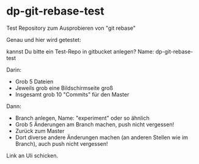 dp-git-rebase-test
===============

Test Repository zum Ausprobieren von "git rebase"

Genau und hier wird getestet:

kannst Du bitte ein Test-Repo in gitbucket anlegen? Name: dp-git-rebase-test    

Darin:   
- Grob 5 Dateien   
- Jeweils grob eine Bildschirmseite groß  
- Insgesamt grob 10 "Commits" für den Master  

Dann:   
- Branch anlegen, Name: "experiment" oder so ähnlich   
- Grob 5 Änderungen am Branch machen, push nicht vergessen!   
- Zurück zum Master   
- Dort diverse andere Änderungen machen (an anderen Stellen wie im Branch), auch push nicht vergessen!   

Link an Uli schicken.
